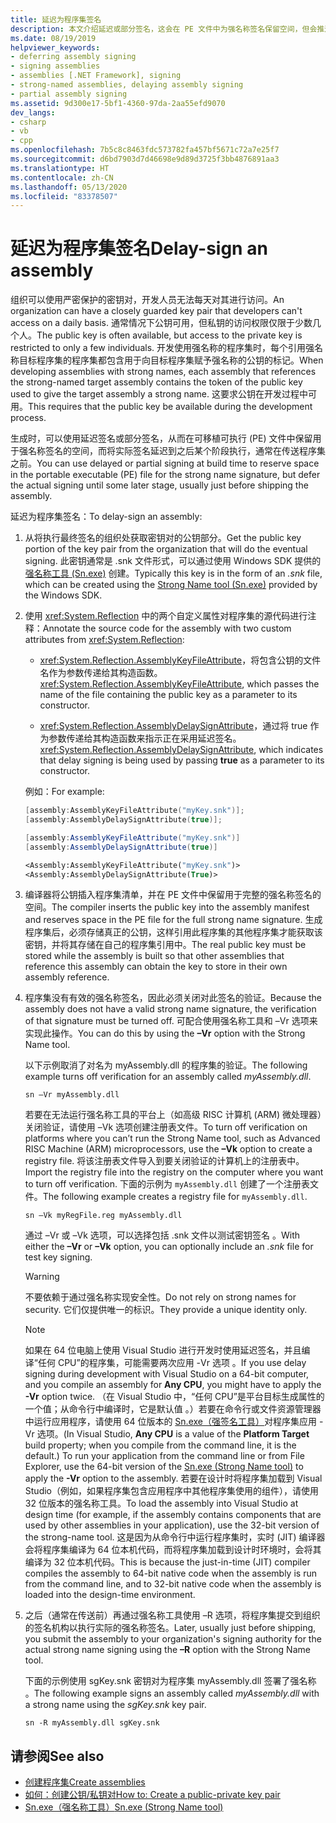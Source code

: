 ```yaml
---
title: 延迟为程序集签名
description: 本文介绍延迟或部分签名，这会在 PE 文件中为强名称签名保留空间，但会推迟实际签名。
ms.date: 08/19/2019
helpviewer_keywords:
- deferring assembly signing
- signing assemblies
- assemblies [.NET Framework], signing
- strong-named assemblies, delaying assembly signing
- partial assembly signing
ms.assetid: 9d300e17-5bf1-4360-97da-2aa55efd9070
dev_langs:
- csharp
- vb
- cpp
ms.openlocfilehash: 7b5c8c8463fdc573782fa457bf5671c72a7e25f7
ms.sourcegitcommit: d6bd7903d7d46698e9d89d3725f3bb4876891aa3
ms.translationtype: HT
ms.contentlocale: zh-CN
ms.lasthandoff: 05/13/2020
ms.locfileid: "83378507"
---
```

# <a name="delay-sign-an-assembly"></a><span data-ttu-id="17d7c-103">延迟为程序集签名</span><span class="sxs-lookup"><span data-stu-id="17d7c-103">Delay-sign an assembly</span></span>

<span data-ttu-id="17d7c-104">组织可以使用严密保护的密钥对，开发人员无法每天对其进行访问。</span><span class="sxs-lookup"><span data-stu-id="17d7c-104">An organization can have a closely guarded key pair that developers can't access on a daily basis.</span></span> <span data-ttu-id="17d7c-105">通常情况下公钥可用，但私钥的访问权限仅限于少数几个人。</span><span class="sxs-lookup"><span data-stu-id="17d7c-105">The public key is often available, but access to the private key is restricted to only a few individuals.</span></span> <span data-ttu-id="17d7c-106">开发使用强名称的程序集时，每个引用强名称目标程序集的程序集都包含用于向目标程序集赋予强名称的公钥的标记。</span><span class="sxs-lookup"><span data-stu-id="17d7c-106">When developing assemblies with strong names, each assembly that references the strong-named target assembly contains the token of the public key used to give the target assembly a strong name.</span></span> <span data-ttu-id="17d7c-107">这要求公钥在开发过程中可用。</span><span class="sxs-lookup"><span data-stu-id="17d7c-107">This requires that the public key be available during the development process.</span></span>

<span data-ttu-id="17d7c-108">生成时，可以使用延迟签名或部分签名，从而在可移植可执行 (PE) 文件中保留用于强名称签名的空间，而将实际签名延迟到之后某个阶段执行，通常在传送程序集之前。</span><span class="sxs-lookup"><span data-stu-id="17d7c-108">You can use delayed or partial signing at build time to reserve space in the portable executable (PE) file for the strong name signature, but defer the actual signing until some later stage, usually just before shipping the assembly.</span></span>

<span data-ttu-id="17d7c-109">延迟为程序集签名：</span><span class="sxs-lookup"><span data-stu-id="17d7c-109">To delay-sign an assembly:</span></span>

1. <span data-ttu-id="17d7c-110">从将执行最终签名的组织处获取密钥对的公钥部分。</span><span class="sxs-lookup"><span data-stu-id="17d7c-110">Get the public key portion of the key pair from the organization that will do the eventual signing.</span></span> <span data-ttu-id="17d7c-111">此密钥通常是 .snk 文件形式，可以通过使用 Windows SDK 提供的[强名称工具 (Sn.exe)](../../framework/tools/sn-exe-strong-name-tool.md) 创建。</span><span class="sxs-lookup"><span data-stu-id="17d7c-111">Typically this key is in the form of an *.snk* file, which can be created using the [Strong Name tool (Sn.exe)](../../framework/tools/sn-exe-strong-name-tool.md) provided by the Windows SDK.</span></span>

2. <span data-ttu-id="17d7c-112">使用 <xref:System.Reflection> 中的两个自定义属性对程序集的源代码进行注释：</span><span class="sxs-lookup"><span data-stu-id="17d7c-112">Annotate the source code for the assembly with two custom attributes from <xref:System.Reflection>:</span></span>

   - <span data-ttu-id="17d7c-113"><xref:System.Reflection.AssemblyKeyFileAttribute>，将包含公钥的文件名作为参数传递给其构造函数。</span><span class="sxs-lookup"><span data-stu-id="17d7c-113"><xref:System.Reflection.AssemblyKeyFileAttribute>, which passes the name of the file containing the public key as a parameter to its constructor.</span></span>

   - <span data-ttu-id="17d7c-114"><xref:System.Reflection.AssemblyDelaySignAttribute>，通过将 true 作为参数传递给其构造函数来指示正在采用延迟签名。</span><span class="sxs-lookup"><span data-stu-id="17d7c-114"><xref:System.Reflection.AssemblyDelaySignAttribute>, which indicates that delay signing is being used by passing **true** as a parameter to its constructor.</span></span>

   <span data-ttu-id="17d7c-115">例如：</span><span class="sxs-lookup"><span data-stu-id="17d7c-115">For example:</span></span>

   ```cpp
   [assembly:AssemblyKeyFileAttribute("myKey.snk")];
   [assembly:AssemblyDelaySignAttribute(true)];
   ```

   ```csharp
   [assembly:AssemblyKeyFileAttribute("myKey.snk")]
   [assembly:AssemblyDelaySignAttribute(true)]
   ```

   ```vb
   <Assembly:AssemblyKeyFileAttribute("myKey.snk")>
   <Assembly:AssemblyDelaySignAttribute(True)>
   ```

3. <span data-ttu-id="17d7c-116">编译器将公钥插入程序集清单，并在 PE 文件中保留用于完整的强名称签名的空间。</span><span class="sxs-lookup"><span data-stu-id="17d7c-116">The compiler inserts the public key into the assembly manifest and reserves space in the PE file for the full strong name signature.</span></span> <span data-ttu-id="17d7c-117">生成程序集后，必须存储真正的公钥，这样引用此程序集的其他程序集才能获取该密钥，并将其存储在自己的程序集引用中。</span><span class="sxs-lookup"><span data-stu-id="17d7c-117">The real public key must be stored while the assembly is built so that other assemblies that reference this assembly can obtain the key to store in their own assembly reference.</span></span>

4. <span data-ttu-id="17d7c-118">程序集没有有效的强名称签名，因此必须关闭对此签名的验证。</span><span class="sxs-lookup"><span data-stu-id="17d7c-118">Because the assembly does not have a valid strong name signature, the verification of that signature must be turned off.</span></span> <span data-ttu-id="17d7c-119">可配合使用强名称工具和 –Vr 选项来实现此操作。</span><span class="sxs-lookup"><span data-stu-id="17d7c-119">You can do this by using the **–Vr** option with the Strong Name tool.</span></span>

     <span data-ttu-id="17d7c-120">以下示例取消了对名为 myAssembly.dll 的程序集的验证。</span><span class="sxs-lookup"><span data-stu-id="17d7c-120">The following example turns off verification for an assembly called *myAssembly.dll*.</span></span>

   ```console
   sn –Vr myAssembly.dll
   ```

   <span data-ttu-id="17d7c-121">若要在无法运行强名称工具的平台上（如高级 RISC 计算机 (ARM) 微处理器）关闭验证，请使用 –Vk 选项创建注册表文件。</span><span class="sxs-lookup"><span data-stu-id="17d7c-121">To turn off verification on platforms where you can’t run the Strong Name tool, such as Advanced RISC Machine (ARM) microprocessors, use the **–Vk** option to create a registry file.</span></span> <span data-ttu-id="17d7c-122">将该注册表文件导入到要关闭验证的计算机上的注册表中。</span><span class="sxs-lookup"><span data-stu-id="17d7c-122">Import the registry file into the registry on the computer where you want to turn off verification.</span></span> <span data-ttu-id="17d7c-123">下面的示例为 `myAssembly.dll` 创建了一个注册表文件。</span><span class="sxs-lookup"><span data-stu-id="17d7c-123">The following example creates a registry file for `myAssembly.dll`.</span></span>

   ```console
   sn –Vk myRegFile.reg myAssembly.dll
   ```

   <span data-ttu-id="17d7c-124">通过 –Vr 或 –Vk 选项，可以选择包括 .snk 文件以测试密钥签名 。</span><span class="sxs-lookup"><span data-stu-id="17d7c-124">With either the **–Vr** or **–Vk** option, you can optionally include an *.snk* file for test key signing.</span></span>

   > [!WARNING]
   > <span data-ttu-id="17d7c-125">不要依赖于通过强名称实现安全性。</span><span class="sxs-lookup"><span data-stu-id="17d7c-125">Do not rely on strong names for security.</span></span> <span data-ttu-id="17d7c-126">它们仅提供唯一的标识。</span><span class="sxs-lookup"><span data-stu-id="17d7c-126">They provide a unique identity only.</span></span>

   > [!NOTE]
   > <span data-ttu-id="17d7c-127">如果在 64 位电脑上使用 Visual Studio 进行开发时使用延迟签名，并且编译“任何 CPU”的程序集，可能需要两次应用 -Vr 选项 。</span><span class="sxs-lookup"><span data-stu-id="17d7c-127">If you use delay signing during development with Visual Studio on a 64-bit computer, and you compile an assembly for **Any CPU**, you might have to apply the **-Vr** option twice.</span></span> <span data-ttu-id="17d7c-128">（在 Visual Studio 中，“任何 CPU”是平台目标生成属性的一个值；从命令行中编译时，它是默认值 。）若要在命令行或文件资源管理器中运行应用程序，请使用 64 位版本的 [Sn.exe（强签名工具）](../../framework/tools/sn-exe-strong-name-tool.md)对程序集应用 -Vr 选项。</span><span class="sxs-lookup"><span data-stu-id="17d7c-128">(In Visual Studio, **Any CPU** is a value of the **Platform Target** build property; when you compile from the command line, it is the default.) To run your application from the command line or from File Explorer, use the 64-bit version of the [Sn.exe (Strong Name tool)](../../framework/tools/sn-exe-strong-name-tool.md) to apply the **-Vr** option to the assembly.</span></span> <span data-ttu-id="17d7c-129">若要在设计时将程序集加载到 Visual Studio（例如，如果程序集包含应用程序中其他程序集使用的组件），请使用 32 位版本的强名称工具。</span><span class="sxs-lookup"><span data-stu-id="17d7c-129">To load the assembly into Visual Studio at design time (for example, if the assembly contains components that are used by other assemblies in your application), use the 32-bit version of the strong-name tool.</span></span> <span data-ttu-id="17d7c-130">这是因为从命令行中运行程序集时，实时 (JIT) 编译器会将程序集编译为 64 位本机代码，而将程序集加载到设计时环境时，会将其编译为 32 位本机代码。</span><span class="sxs-lookup"><span data-stu-id="17d7c-130">This is because the just-in-time (JIT) compiler compiles the assembly to 64-bit native code when the assembly is run from the command line, and to 32-bit native code when the assembly is loaded into the design-time environment.</span></span>

5. <span data-ttu-id="17d7c-131">之后（通常在传送前）再通过强名称工具使用 –R 选项，将程序集提交到组织的签名机构以执行实际的强名称签名。</span><span class="sxs-lookup"><span data-stu-id="17d7c-131">Later, usually just before shipping, you submit the assembly to your organization's signing authority for the actual strong name signing using the **–R** option with the Strong Name tool.</span></span>

   <span data-ttu-id="17d7c-132">下面的示例使用 sgKey.snk 密钥对为程序集 myAssembly.dll 签署了强名称 。</span><span class="sxs-lookup"><span data-stu-id="17d7c-132">The following example signs an assembly called *myAssembly.dll* with a strong name using the *sgKey.snk* key pair.</span></span>

   ```console
   sn -R myAssembly.dll sgKey.snk
   ```

## <a name="see-also"></a><span data-ttu-id="17d7c-133">请参阅</span><span class="sxs-lookup"><span data-stu-id="17d7c-133">See also</span></span>

- [<span data-ttu-id="17d7c-134">创建程序集</span><span class="sxs-lookup"><span data-stu-id="17d7c-134">Create assemblies</span></span>](create.md)
- [<span data-ttu-id="17d7c-135">如何：创建公钥/私钥对</span><span class="sxs-lookup"><span data-stu-id="17d7c-135">How to: Create a public-private key pair</span></span>](create-public-private-key-pair.md)
- [<span data-ttu-id="17d7c-136">Sn.exe（强名称工具）</span><span class="sxs-lookup"><span data-stu-id="17d7c-136">Sn.exe (Strong Name tool)</span></span>](../../framework/tools/sn-exe-strong-name-tool.md)
